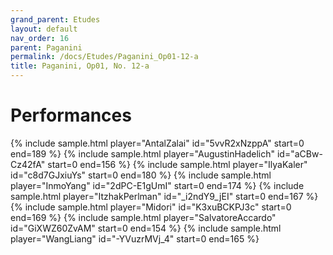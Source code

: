 ```yaml
---
grand_parent: Etudes
layout: default
nav_order: 16
parent: Paganini
permalink: /docs/Etudes/Paganini_Op01-12-a
title: Paganini, Op01, No. 12-a
---
```

# Performances
<div class="sample-container">
    {% include sample.html player="AntalZalai" id="5vvR2xNzppA" start=0 end=189 %}
    {% include sample.html player="AugustinHadelich" id="aCBw-Cz42fA" start=0 end=156 %}
    {% include sample.html player="IlyaKaler" id="c8d7GJxiuYs" start=0 end=180 %}
    {% include sample.html player="InmoYang" id="2dPC-E1gUmI" start=0 end=174 %}
    {% include sample.html player="ItzhakPerlman" id="_i2ndY9_jEI" start=0 end=167 %}
    {% include sample.html player="Midori" id="K3xuBCKPJ3c" start=0 end=169 %}
    {% include sample.html player="SalvatoreAccardo" id="GiXWZ60ZvAM" start=0 end=154 %}
    {% include sample.html player="WangLiang" id="-YVuzrMVj_4" start=0 end=165 %}
</div>